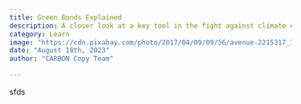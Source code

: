 ```yaml
---
title: Green Bonds Explained
description: A closer look at a key tool in the fight against climate change
category: Learn
image: "https://cdn.pixabay.com/photo/2017/04/09/09/56/avenue-2215317_1280.jpg"
date: "August 18th, 2023"
author: "CARBON Copy Team"

---
```


sfds
